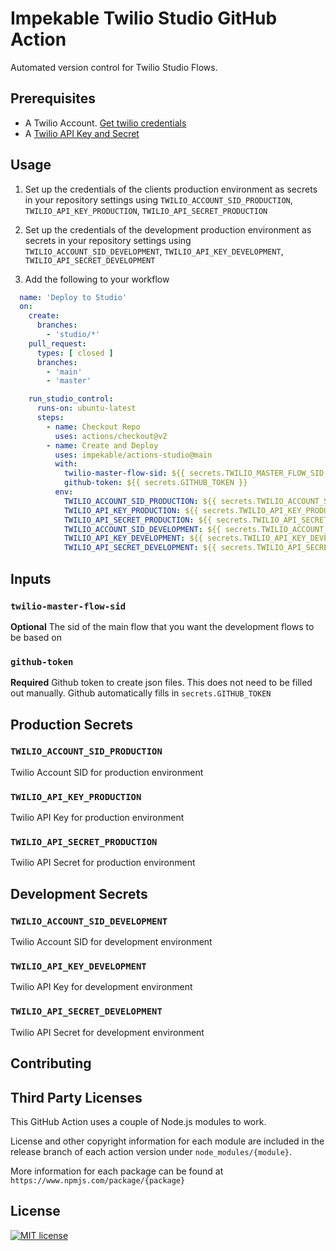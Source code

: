 # Impekable Twilio Studio GitHub Action

Automated version control for Twilio Studio Flows.

## Prerequisites

- A Twilio Account. [Get twilio credentials](https://www.twilio.com/console)
- A [Twilio API Key and Secret](https://www.twilio.com/docs/iam/keys/api-key)

## Usage

1. Set up the credentials of the clients production environment as secrets in your repository settings using `TWILIO_ACCOUNT_SID_PRODUCTION`, `TWILIO_API_KEY_PRODUCTION`, `TWILIO_API_SECRET_PRODUCTION`

2. Set up the credentials of the development production environment as secrets in your repository settings using `TWILIO_ACCOUNT_SID_DEVELOPMENT`, `TWILIO_API_KEY_DEVELOPMENT`, `TWILIO_API_SECRET_DEVELOPMENT`

3. Add the following to your workflow

```yml
  name: 'Deploy to Studio'
  on:
    create:
      branches:
        - 'studio/*'
    pull_request:
      types: [ closed ]
      branches:
        - 'main'
        - 'master'

    run_studio_control:
      runs-on: ubuntu-latest
      steps:
        - name: Checkout Repo
          uses: actions/checkout@v2
        - name: Create and Deploy
          uses: impekable/actions-studio@main
          with:
            twilio-master-flow-sid: ${{ secrets.TWILIO_MASTER_FLOW_SID }}
            github-token: ${{ secrets.GITHUB_TOKEN }}
          env:
            TWILIO_ACCOUNT_SID_PRODUCTION: ${{ secrets.TWILIO_ACCOUNT_SID_PRODUCTION }}
            TWILIO_API_KEY_PRODUCTION: ${{ secrets.TWILIO_API_KEY_PRODUCTION }}
            TWILIO_API_SECRET_PRODUCTION: ${{ secrets.TWILIO_API_SECRET_PRODUCTION }}
            TWILIO_ACCOUNT_SID_DEVELOPMENT: ${{ secrets.TWILIO_ACCOUNT_SID_DEVELOPMENT }}
            TWILIO_API_KEY_DEVELOPMENT: ${{ secrets.TWILIO_API_KEY_DEVELOPMENT }}
            TWILIO_API_SECRET_DEVELOPMENT: ${{ secrets.TWILIO_API_SECRET_DEVELOPMENT }}

```

## Inputs

### `twilio-master-flow-sid`

**Optional** The sid of the main flow that you want the development flows to be based on

### `github-token`

**Required** Github token to create json files. This does not need to be filled out manually. Github automatically fills in `secrets.GITHUB_TOKEN`

## Production Secrets

### `TWILIO_ACCOUNT_SID_PRODUCTION`

Twilio Account SID for production environment

### `TWILIO_API_KEY_PRODUCTION`

Twilio API Key for production environment

### `TWILIO_API_SECRET_PRODUCTION`

Twilio API Secret for production environment

## Development Secrets

### `TWILIO_ACCOUNT_SID_DEVELOPMENT`

Twilio Account SID for development environment

### `TWILIO_API_KEY_DEVELOPMENT`

Twilio API Key for development environment

### `TWILIO_API_SECRET_DEVELOPMENT`

Twilio API Secret for development environment

## Contributing

## Third Party Licenses

This GitHub Action uses a couple of Node.js modules to work.

License and other copyright information for each module are included in the release branch of each action version under `node_modules/{module}`.

More information for each package can be found at `https://www.npmjs.com/package/{package}`

## License

[![MIT license](https://img.shields.io/badge/License-MIT-blue.svg)](https://lbesson.mit-license.org/)
